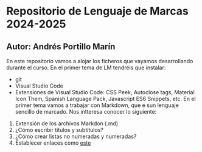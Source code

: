 # Repositorio de Lenguaje de Marcas 2024-2025
## Autor: Andrés Portillo Marín
En este repositorio vamos a alojar los ficheros que vayamos desarrollando durante el curso. En el primer tema de LM tendréis que instalar:
- git
- Visual Studio Code
- Extensiones de Visual Studio Code: CSS Peek, Autoclose tags, Material Icon Them, Spanish Language Pack, Javascript ES6 Snippets, etc.
En el primer tema vamos a trabajar con Markdown, que e sun lenguaje sencillo de marcado. Nos intteresa conocer lo siguiente:
1. Extensión de los archivos Markdon (.md)
2. ¿Cómo escribir títulos y subtítulos?
3. ¿Cómo crear listas no numeradas y numeradas?
4. Establecer enlaces como [este](https://markdown.es/sintaxis-markdown/#links)